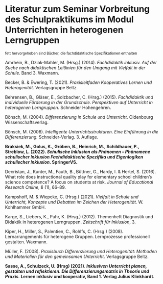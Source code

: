 # **Literatur zum Seminar Vorbreitung des Schulpraktikums im Modul Unterrichten in heterogenen Lerngruppen**

<sub> fett hervorgehoben sind Bücher, die fachdidaktische Spezifikationen enthalten </sub>


Amrhein, B., Dziak-Mahler, M. (Hrsg.) (2014). *Fachdidaktik inklusiv. Auf der Suche nach didaktischen Leitlinien für den Umgang mit Vielfalt in der Schule*. Band 3. Waxmann.

Becker, B. & Ewering, T. (2021). *Praxisleitfaden Kooperatives Lernen und Heterogenität*. Verlagsgruppe Beltz.

Behrensen, B., Gläser, E., Solzbacher, C. (Hrsg.) (2015). *Fachdidaktik und individuelle Förderung in der Grundschule. Perspektiven auf Unterricht in heterogenen Lerngruppen.* Schneider Hohengehren.

Bönsch, M. (2004). *Differenzierung in Schule und Unterricht*. Oldenbourg Wissenschaftsverlag.

Bönsch, M. (2008). *Intelligente Unterrichtsstrukturen. Eine Einführung in die Differenzierung.* Schneider-Verlag. 3. Auflage.

**Braksiek, M., Golus, K., Gröben, B., Heinrich, M., Schildhauer, P., Streblow, L. (2022). *Schulische Inklusion als Phänomen – Phänomene schulischer Inklusion
Fachdidaktische Spezifika und Eigenlogiken schulischer Inklusion*. SpringerVS.** 

Decristan, J., Kunter, M., Fauth, B., Büttner, G., Hardy, I. & Hertel, S. (2016). What role does instructional quality play for elementary school children’s science competence? A focus on students at risk. *Journal of Educational Research Online*, 8 (1), 66–89.

Kampshoff, M. & Wiepcke, C. (Hrsg.) (2021). *Vielfalt in Schule und Unterricht, Konzepte und  Debatten im Zeichen der Heterogenität.* W. Kohlhammer GmbH. 

Karge, S., Liebers, K., Puhr, K. (Hrsg.) (2012). Themenheft Diagnostik und Didaktik in heterogenen Lerngruppen. *Zeitschrift für Inklusion*, 3. 

Kiper, H., Miller, S., Palentien, C., Rohlfs, C. (Hrsg.) (2008). Lernarrangements für heterogene Gruppen. Lernprozesse professionell gestalten. Waxmann.

Müller, F. (2008). *Praxisbuch Differenzierung und Heterogenität: Methoden und Materialien für den gemeinsamen Unterricht*. Verlagsgruppe Beltz.

**Sasse, A., Schulzeck, U. (Hrsg) (2021). *Inklusiven Unterricht planen, gestalten und reflektieren. Die Differenzierungsmatrix in Theorie und Praxis.* Lernen inklusiv und kooperativ, Band 1.  Verlag Julius Klinkhardt.**
